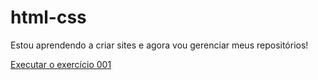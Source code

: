 
# html-css

Estou aprendendo a criar sites e agora vou gerenciar meus repositórios!
 
<a href="https://locideran.github.io/html-css/ex001/index.html">Executar o exercício 001</a>